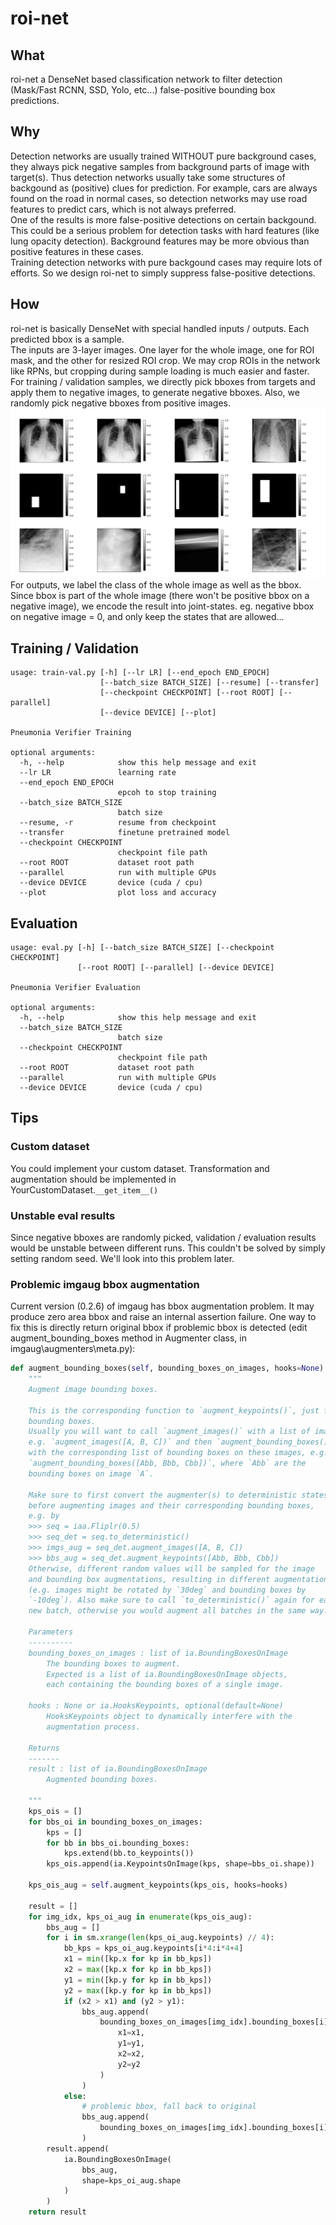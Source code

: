 # roi-net
## What
roi-net a DenseNet based classification network to filter detection (Mask/Fast RCNN, SSD, Yolo, etc...) false-positive bounding box predictions.  
## Why
Detection networks are usually trained WITHOUT pure background cases, they always pick negative samples from background parts of image with target(s). Thus detection networks usually take some structures of backgound as (positive) clues for prediction. For example, cars are always found on the road in normal cases, so detection networks may use road features to predict cars, which is not always preferred.  
One of the results is more false-positive detections on certain backgound. This could be a serious problem for detection tasks with hard features (like lung opacity detection). Background features may be more obvious than positive features in these cases.  
Training detection networks with pure backgound cases may require lots of efforts. So we design roi-net to simply suppress false-positive detections.  
## How
roi-net is basically DenseNet with special handled inputs / outputs. Each predicted bbox is a sample.  
The inputs are 3-layer images. One layer for the whole image, one for ROI mask, and the other for resized ROI crop. We may crop ROIs in the network like RPNs, but cropping during sample loading is much easier and faster.  
For training / validation samples, we directly pick bboxes from targets and apply them to negative images, to generate negative bboxes. Also, we randomly pick negative bboxes from positive images.  
![](doc/roi-dataset-sample.png)  
For outputs, we label the class of the whole image as well as the bbox. Since bbox is part of the whole image (there won't be positive bbox on a negative image), we encode the result into joint-states. eg. negative bbox on negative image = 0, and only keep the states that are allowed...  
## Training / Validation
```
usage: train-val.py [-h] [--lr LR] [--end_epoch END_EPOCH]
                    [--batch_size BATCH_SIZE] [--resume] [--transfer]
                    [--checkpoint CHECKPOINT] [--root ROOT] [--parallel]
                    [--device DEVICE] [--plot]

Pneumonia Verifier Training

optional arguments:
  -h, --help            show this help message and exit
  --lr LR               learning rate
  --end_epoch END_EPOCH
                        epcoh to stop training
  --batch_size BATCH_SIZE
                        batch size
  --resume, -r          resume from checkpoint
  --transfer            finetune pretrained model
  --checkpoint CHECKPOINT
                        checkpoint file path
  --root ROOT           dataset root path
  --parallel            run with multiple GPUs
  --device DEVICE       device (cuda / cpu)
  --plot                plot loss and accuracy
```
## Evaluation
```
usage: eval.py [-h] [--batch_size BATCH_SIZE] [--checkpoint CHECKPOINT]
               [--root ROOT] [--parallel] [--device DEVICE]

Pneumonia Verifier Evaluation

optional arguments:
  -h, --help            show this help message and exit
  --batch_size BATCH_SIZE
                        batch size
  --checkpoint CHECKPOINT
                        checkpoint file path
  --root ROOT           dataset root path
  --parallel            run with multiple GPUs
  --device DEVICE       device (cuda / cpu)
```
## Tips
### Custom dataset
You could implement your custom dataset. Transformation and augmentation should be implemented in YourCustomDataset.``__get_item__()``  
### Unstable eval results
Since negative bboxes are randomly picked, validation / evaluation results would be unstable between different runs. This couldn't be solved by simply setting random seed. We'll look into this problem later.  
### Problemic imgaug bbox augmentation
Current version (0.2.6) of imgaug has bbox augmentation problem. It may produce zero area bbox and raise an internal assertion failure. One way to fix this is directly return original bbox if problemic bbox is detected (edit augment_bounding_boxes method in Augmenter class, in imgaug\augmenters\meta.py):
```python
def augment_bounding_boxes(self, bounding_boxes_on_images, hooks=None):
    """
    Augment image bounding boxes.

    This is the corresponding function to `augment_keypoints()`, just for
    bounding boxes.
    Usually you will want to call `augment_images()` with a list of images,
    e.g. `augment_images([A, B, C])` and then `augment_bounding_boxes()`
    with the corresponding list of bounding boxes on these images, e.g.
    `augment_bounding_boxes([Abb, Bbb, Cbb])`, where `Abb` are the
    bounding boxes on image `A`.

    Make sure to first convert the augmenter(s) to deterministic states
    before augmenting images and their corresponding bounding boxes,
    e.g. by
    >>> seq = iaa.Fliplr(0.5)
    >>> seq_det = seq.to_deterministic()
    >>> imgs_aug = seq_det.augment_images([A, B, C])
    >>> bbs_aug = seq_det.augment_keypoints([Abb, Bbb, Cbb])
    Otherwise, different random values will be sampled for the image
    and bounding box augmentations, resulting in different augmentations
    (e.g. images might be rotated by `30deg` and bounding boxes by
    `-10deg`). Also make sure to call `to_deterministic()` again for each
    new batch, otherwise you would augment all batches in the same way.

    Parameters
    ----------
    bounding_boxes_on_images : list of ia.BoundingBoxesOnImage
        The bounding boxes to augment.
        Expected is a list of ia.BoundingBoxesOnImage objects,
        each containing the bounding boxes of a single image.

    hooks : None or ia.HooksKeypoints, optional(default=None)
        HooksKeypoints object to dynamically interfere with the
        augmentation process.

    Returns
    -------
    result : list of ia.BoundingBoxesOnImage
        Augmented bounding boxes.

    """
    kps_ois = []
    for bbs_oi in bounding_boxes_on_images:
        kps = []
        for bb in bbs_oi.bounding_boxes:
            kps.extend(bb.to_keypoints())
        kps_ois.append(ia.KeypointsOnImage(kps, shape=bbs_oi.shape))

    kps_ois_aug = self.augment_keypoints(kps_ois, hooks=hooks)

    result = []
    for img_idx, kps_oi_aug in enumerate(kps_ois_aug):
        bbs_aug = []
        for i in sm.xrange(len(kps_oi_aug.keypoints) // 4):
            bb_kps = kps_oi_aug.keypoints[i*4:i*4+4]
            x1 = min([kp.x for kp in bb_kps])
            x2 = max([kp.x for kp in bb_kps])
            y1 = min([kp.y for kp in bb_kps])
            y2 = max([kp.y for kp in bb_kps])
            if (x2 > x1) and (y2 > y1):
                bbs_aug.append(
                    bounding_boxes_on_images[img_idx].bounding_boxes[i].copy(
                        x1=x1,
                        y1=y1,
                        x2=x2,
                        y2=y2
                    )
                )
            else:
                # problemic bbox, fall back to original
                bbs_aug.append(
                    bounding_boxes_on_images[img_idx].bounding_boxes[i].copy()
                )
        result.append(
            ia.BoundingBoxesOnImage(
                bbs_aug,
                shape=kps_oi_aug.shape
            )
        )
    return result
```